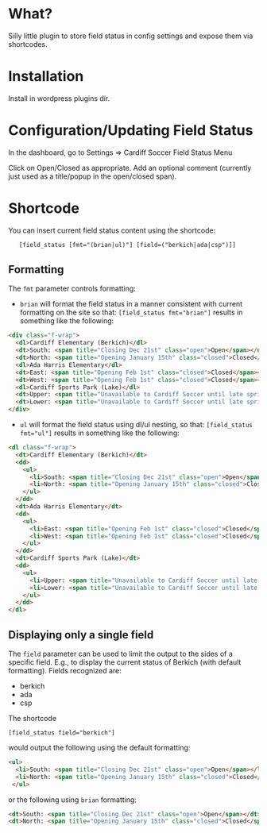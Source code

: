 # What?

Silly little plugin to store field status in config settings and expose them via shortcodes.


# Installation

Install in wordpress plugins dir.


# Configuration/Updating Field Status

In the dashboard, go to Settings => Cardiff Soccer Field Status Menu

Click on Open/Closed as appropriate.  Add an optional comment (currently just used as a 
title/popup in the open/closed span).

# Shortcode

You can insert current field status content using the shortcode:

```html
   [field_status [fmt="(brian|ul)"] [field=("berkich|ada|csp")]]
```

## Formatting

The `fmt` parameter controls formatting:

* `brian` will format the field status in a manner consistent with
  current formatting on the site so that: `[field_status fmt="brian"]`
  results in something like the following:


```html
<div class="f-wrap">
  <dl>Cardiff Elementary (Berkich)</dl>
  <dt>South: <span title="Closing Dec 21st" class="open">Open</span></dt>
  <dt>North: <span title="Opening January 15th" class="closed">Closed</span></dt>
  <dl>Ada Harris Elementary</dl>
  <dt>East: <span title="Opening Feb 1st" class="closed">Closed</span></dt>
  <dt>West: <span title="Opening Feb 1st" class="closed">Closed</span></dt>
  <dl>Cardiff Sports Park (Lake)</dl>
  <dt>Upper: <span title="Unavailable to Cardiff Soccer until late spring" class="closed">Closed</span></dt>
  <dt>Lower: <span title="Unavailable to Cardiff Soccer until late spring" class="closed">Closed</span></dt>
</div>
```

* `ul` will format the field status using dl/ul nesting, so that:
  `[field_status fmt="ul"]` results in something like the following:

```html
<dl class="f-wrap">
  <dt>Cardiff Elementary (Berkich)</dt>
  <dd>
    <ul>
      <li>South: <span title="Closing Dec 21st" class="open">Open</span></li>
      <li>North: <span title="Opening January 15th" class="closed">Closed</span></li>
    </ul>
  </dd>
  <dt>Ada Harris Elementary</dt>
  <dd>
    <ul>
      <li>East: <span title="Opening Feb 1st" class="closed">Closed</span></li>
      <li>West: <span title="Opening Feb 1st" class="closed">Closed</span></li>
    </ul>
  </dd>
  <dt>Cardiff Sports Park (Lake)</dt>
  <dd>
    <ul>
      <li>Upper: <span title="Unavailable to Cardiff Soccer until late spring" class="closed">Closed</span></li>
      <li>Lower: <span title="Unavailable to Cardiff Soccer until late spring" class="closed">Closed</span></li>
    </ul>
  </dd>
</dl>
```

## Displaying only a single field

The `field` parameter can be used to limit the output to the sides of a
specific field.  E.g., to display the current status of Berkich (with
default formatting).  Fields recognized are:

* berkich
* ada
* csp

The shortcode

```
[field_status field="berkich"]
```

would output the following using the default formatting:

```html
<ul>
  <li>South: <span title="Closing Dec 21st" class="open">Open</span></li>
  <li>North: <span title="Opening January 15th" class="closed">Closed</span></li>
 </ul>
```

or the following using `brian` formatting:

```html
<dt>South: <span title="Closing Dec 21st" class="open">Open</span></dt>
<dt>North: <span title="Opening January 15th" class="closed">Closed</span></dt>
```
